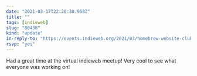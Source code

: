```yaml
---
date: "2021-03-17T22:20:38.958Z"
title: ""
tags: [indieweb]
slug: "80438"
kind: "update"
in-reply-to: "https://events.indieweb.org/2021/03/homebrew-website-club-europe-london-RPPFzlAKm73H"
rsvp: "yes"
---
```

Had a great time at the virtual indieweb meetup! Very cool to see what everyone was working on!